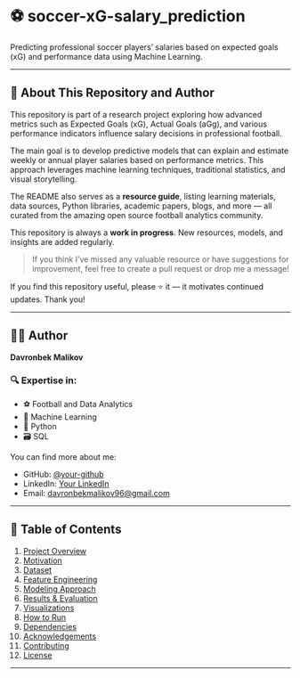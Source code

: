 # ⚽ soccer-xG-salary_prediction

Predicting professional soccer players’ salaries based on expected goals (xG) and performance data using Machine Learning.

---

## 👋 About This Repository and Author

This repository is part of a research project exploring how advanced metrics such as Expected Goals (xG), Actual Goals (aGg), and various performance indicators influence salary decisions in professional football.

The main goal is to develop predictive models that can explain and estimate weekly or annual player salaries based on performance metrics. This approach leverages machine learning techniques, traditional statistics, and visual storytelling.

The README also serves as a **resource guide**, listing learning materials, data sources, Python libraries, academic papers, blogs, and more — all curated from the amazing open source football analytics community.

This repository is always a **work in progress**. New resources, models, and insights are added regularly.

> If you think I’ve missed any valuable resource or have suggestions for improvement, feel free to create a pull request or drop me a message!

If you find this repository useful, please ⭐ it — it motivates continued updates. Thank you!

---

## 🙋‍♂️ Author

**Davronbek Malikov**

### 🔍 Expertise in:
- ⚽ Football and Data Analytics  
- 🤖 Machine Learning  
- 🐍 Python  
- 🗃️ SQL  

You can find more about me:
- GitHub: [@your-github](https://github.com/your-github)
- LinkedIn: [Your LinkedIn](https://linkedin.com/in/your-profile)
- Email: [davronbekmalikov96@gmail.com](mailto:davronbekmalikov96@gmail.com)

---

## 📑 Table of Contents

1. [Project Overview](#project-overview)
2. [Motivation](#motivation)
3. [Dataset](#dataset)
4. [Feature Engineering](#feature-engineering)
5. [Modeling Approach](#modeling-approach)
6. [Results & Evaluation](#results--evaluation)
7. [Visualizations](#visualizations)
8. [How to Run](#how-to-run)
9. [Dependencies](#dependencies)
10. [Acknowledgements](#acknowledgements)
11. [Contributing](#contributing)
12. [License](#license)

---
